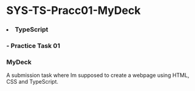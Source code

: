 # SYS-TS-Pracc01-MyDeck
### <li> TypeScript
###      - Practice Task 01
###   MyDeck
A submission task where Im supposed to create a webpage using HTML, CSS and TypeScript. 
